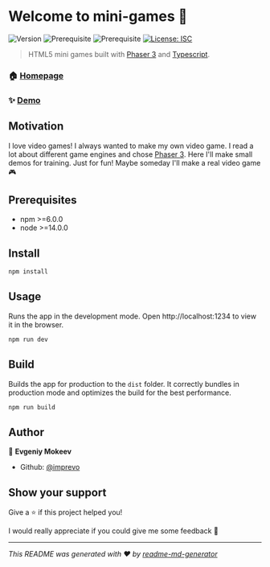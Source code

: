 # Welcome to mini-games 👋

![Version](https://img.shields.io/badge/version-1.0.0-blue.svg?cacheSeconds=2592000)
![Prerequisite](https://img.shields.io/badge/npm-%3E%3D6.0.0-blue.svg)
![Prerequisite](https://img.shields.io/badge/node-%3E%3D14.0.0-blue.svg)
[![License: ISC](https://img.shields.io/badge/License-ISC-yellow.svg)](#)

> HTML5 mini games built with [Phaser 3](https://phaser.io/phaser3) and [Typescript](https://www.typescriptlang.org/).

### 🏠 [Homepage](https://github.com/imprevo/mini-games)

### ✨ [Demo](https://imprevo.github.io/mini-games)

## Motivation

I love video games! I always wanted to make my own video game. I read a lot about different game engines and chose [Phaser 3](https://phaser.io/phaser3). Here I'll make small demos for training. Just for fun! Maybe someday I'll make a real video game 🎮

## Prerequisites

- npm >=6.0.0
- node >=14.0.0

## Install

```sh
npm install
```

## Usage

Runs the app in the development mode. Open http://localhost:1234 to view it in the browser.

```sh
npm run dev
```

## Build

Builds the app for production to the `dist` folder. It correctly bundles in production mode and optimizes the build for the best performance.

```sh
npm run build
```

## Author

👤 **Evgeniy Mokeev**

- Github: [@imprevo](https://github.com/imprevo)

## Show your support

Give a ⭐️ if this project helped you!

I would really appreciate if you could give me some feedback 🙏

---

_This README was generated with ❤️ by [readme-md-generator](https://github.com/kefranabg/readme-md-generator)_
